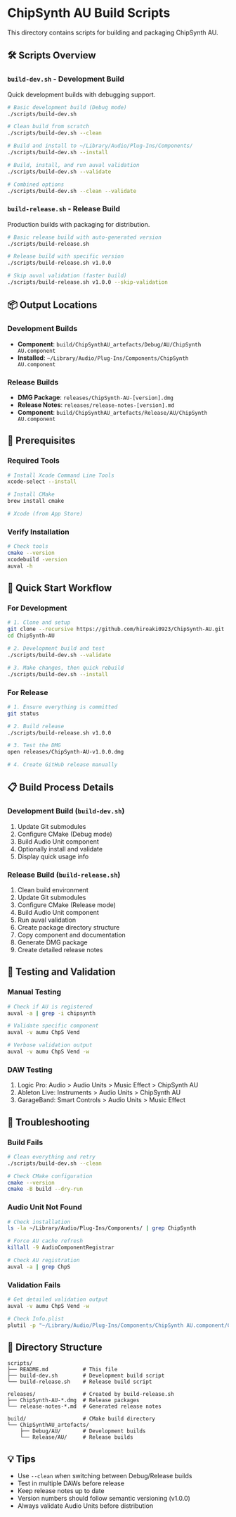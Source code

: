 # ChipSynth AU Build Scripts

This directory contains scripts for building and packaging ChipSynth AU.

## 🛠️ Scripts Overview

### `build-dev.sh` - Development Build
Quick development builds with debugging support.

```bash
# Basic development build (Debug mode)
./scripts/build-dev.sh

# Clean build from scratch
./scripts/build-dev.sh --clean

# Build and install to ~/Library/Audio/Plug-Ins/Components/
./scripts/build-dev.sh --install

# Build, install, and run auval validation
./scripts/build-dev.sh --validate

# Combined options
./scripts/build-dev.sh --clean --validate
```

### `build-release.sh` - Release Build
Production builds with packaging for distribution.

```bash
# Basic release build with auto-generated version
./scripts/build-release.sh

# Release build with specific version
./scripts/build-release.sh v1.0.0

# Skip auval validation (faster build)
./scripts/build-release.sh v1.0.0 --skip-validation
```

## 📦 Output Locations

### Development Builds
- **Component**: `build/ChipSynthAU_artefacts/Debug/AU/ChipSynth AU.component`
- **Installed**: `~/Library/Audio/Plug-Ins/Components/ChipSynth AU.component`

### Release Builds
- **DMG Package**: `releases/ChipSynth-AU-[version].dmg`
- **Release Notes**: `releases/release-notes-[version].md`
- **Component**: `build/ChipSynthAU_artefacts/Release/AU/ChipSynth AU.component`

## 🔧 Prerequisites

### Required Tools
```bash
# Install Xcode Command Line Tools
xcode-select --install

# Install CMake
brew install cmake

# Xcode (from App Store)
```

### Verify Installation
```bash
# Check tools
cmake --version
xcodebuild -version
auval -h
```

## 🚀 Quick Start Workflow

### For Development
```bash
# 1. Clone and setup
git clone --recursive https://github.com/hiroaki0923/ChipSynth-AU.git
cd ChipSynth-AU

# 2. Development build and test
./scripts/build-dev.sh --validate

# 3. Make changes, then quick rebuild
./scripts/build-dev.sh --install
```

### For Release
```bash
# 1. Ensure everything is committed
git status

# 2. Build release
./scripts/build-release.sh v1.0.0

# 3. Test the DMG
open releases/ChipSynth-AU-v1.0.0.dmg

# 4. Create GitHub release manually
```

## 📋 Build Process Details

### Development Build (`build-dev.sh`)
1. Update Git submodules
2. Configure CMake (Debug mode)
3. Build Audio Unit component
4. Optionally install and validate
5. Display quick usage info

### Release Build (`build-release.sh`)
1. Clean build environment
2. Update Git submodules
3. Configure CMake (Release mode)
4. Build Audio Unit component
5. Run auval validation
6. Create package directory structure
7. Copy component and documentation
8. Generate DMG package
9. Create detailed release notes

## 🧪 Testing and Validation

### Manual Testing
```bash
# Check if AU is registered
auval -a | grep -i chipsynth

# Validate specific component
auval -v aumu ChpS Vend

# Verbose validation output
auval -v aumu ChpS Vend -w
```

### DAW Testing
1. Logic Pro: Audio > Audio Units > Music Effect > ChipSynth AU
2. Ableton Live: Instruments > Audio Units > ChipSynth AU
3. GarageBand: Smart Controls > Audio Units > Music Effect

## 🐛 Troubleshooting

### Build Fails
```bash
# Clean everything and retry
./scripts/build-dev.sh --clean

# Check CMake configuration
cmake --version
cmake -B build --dry-run
```

### Audio Unit Not Found
```bash
# Check installation
ls -la ~/Library/Audio/Plug-Ins/Components/ | grep ChipSynth

# Force AU cache refresh
killall -9 AudioComponentRegistrar

# Check AU registration
auval -a | grep ChpS
```

### Validation Fails
```bash
# Get detailed validation output
auval -v aumu ChpS Vend -w

# Check Info.plist
plutil -p "~/Library/Audio/Plug-Ins/Components/ChipSynth AU.component/Contents/Info.plist"
```

## 📁 Directory Structure

```
scripts/
├── README.md           # This file
├── build-dev.sh        # Development build script
└── build-release.sh    # Release build script

releases/               # Created by build-release.sh
├── ChipSynth-AU-*.dmg  # Release packages
└── release-notes-*.md  # Generated release notes

build/                  # CMake build directory
└── ChipSynthAU_artefacts/
    ├── Debug/AU/       # Development builds
    └── Release/AU/     # Release builds
```

## 💡 Tips

- Use `--clean` when switching between Debug/Release builds
- Test in multiple DAWs before release
- Keep release notes up to date
- Version numbers should follow semantic versioning (v1.0.0)
- Always validate Audio Units before distribution